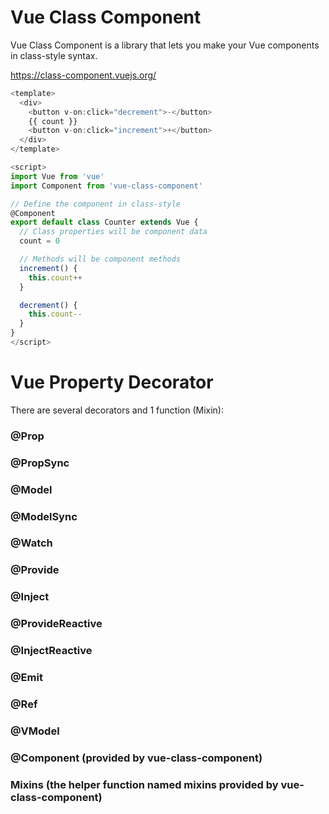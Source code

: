 # Vue Class Component

Vue Class Component is a library that lets you make your Vue components in class-style syntax.

https://class-component.vuejs.org/

```js
<template>
  <div>
    <button v-on:click="decrement">-</button>
    {{ count }}
    <button v-on:click="increment">+</button>
  </div>
</template>

<script>
import Vue from 'vue'
import Component from 'vue-class-component'

// Define the component in class-style
@Component
export default class Counter extends Vue {
  // Class properties will be component data
  count = 0

  // Methods will be component methods
  increment() {
    this.count++
  }

  decrement() {
    this.count--
  }
}
</script>
```

# Vue Property Decorator

There are several decorators and 1 function (Mixin):

### @Prop

### @PropSync

### @Model

### @ModelSync

### @Watch

### @Provide

### @Inject

### @ProvideReactive

### @InjectReactive

### @Emit

### @Ref

### @VModel

### @Component (provided by vue-class-component)

### Mixins (the helper function named mixins provided by vue-class-component)
